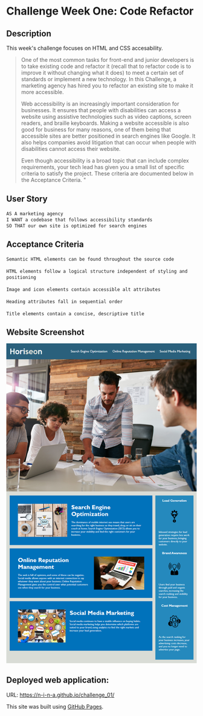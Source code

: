 # Challenge Week One: Code Refactor

## Description
This week's challenge focuses on HTML and CSS accesability. 

> One of the most common tasks for front-end and junior developers is to take existing code and refactor it (recall that to refactor code is to improve it without changing what it does) to meet a certain set of standards or implement a new technology. In this Challenge, a marketing agency has hired you to refactor an existing site to make it more accessible.
>
> Web accessibility is an increasingly important consideration for businesses. It ensures that people with disabilities can access a website using assistive technologies such as video captions, screen readers, and braille keyboards. Making a website accessible is also good for business for many reasons, one of them being that accessible sites are better positioned in search engines like Google. It also helps companies avoid litigation that can occur when people with disabilities cannot access their website.
>
> Even though accessibility is a broad topic that can include complex requirements, your tech lead has given you a small list of specific criteria to satisfy the project. These criteria are documented below in the Acceptance Criteria. "


## User Story
```
AS A marketing agency
I WANT a codebase that follows accessibility standards
SO THAT our own site is optimized for search engines
```

## Acceptance Criteria 
```
Semantic HTML elements can be found throughout the source code

HTML elements follow a logical structure independent of styling and positioning

Image and icon elements contain accessible alt attributes

Heading attributes fall in sequential order

Title elements contain a concise, descriptive title
```
## Website Screenshot
![](assets/images/website-screenshot.png)

## Deployed web application: 
URL: https://n-i-n-a.github.io/challenge_01/ 

This site was built using [GitHub Pages](https://pages.github.com/).
